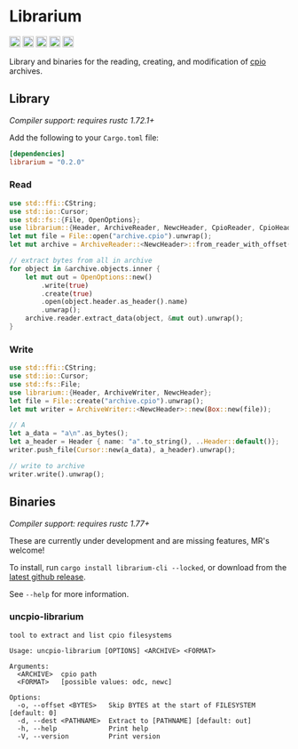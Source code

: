 Librarium
===========

[<img alt="github" src="https://img.shields.io/badge/github-wcampbell0x2a/librarium-8da0cb?style=for-the-badge&labelColor=555555&logo=github" height="20">](https://github.com/wcampbell0x2a/librarium)
[<img alt="crates.io" src="https://img.shields.io/crates/v/librarium.svg?style=for-the-badge&color=fc8d62&logo=rust" height="20">](https://crates.io/crates/librarium)
[<img alt="docs.rs" src="https://img.shields.io/badge/docs.rs-librarium-66c2a5?style=for-the-badge&labelColor=555555&logo=docs.rs" height="20">](https://docs.rs/librarium)
[<img alt="build status" src="https://img.shields.io/github/actions/workflow/status/wcampbell0x2a/librarium/main.yml?branch=master&style=for-the-badge" height="20">](https://github.com/wcampbell0x2a/librarium/actions?query=branch%3Amaster)
[<img alt="Codecov" src="https://img.shields.io/codecov/c/github/wcampbell0x2a/librarium?style=for-the-badge" height="20">](https://app.codecov.io/gh/wcampbell0x2a/librarium)

Library and binaries for the reading, creating, and modification of [cpio](https://en.wikipedia.org/wiki/Cpio) archives.

## Library
*Compiler support: requires rustc 1.72.1+*

Add the following to your `Cargo.toml` file:
```toml
[dependencies]
librarium = "0.2.0"
```

### Read
```rust
use std::ffi::CString;
use std::io::Cursor;
use std::fs::{File, OpenOptions};
use librarium::{Header, ArchiveReader, NewcHeader, CpioReader, CpioHeader};
let mut file = File::open("archive.cpio").unwrap();
let mut archive = ArchiveReader::<NewcHeader>::from_reader_with_offset(&mut file, 0).unwrap();

// extract bytes from all in archive
for object in &archive.objects.inner {
    let mut out = OpenOptions::new()
        .write(true)
        .create(true)
        .open(object.header.as_header().name)
        .unwrap();
    archive.reader.extract_data(object, &mut out).unwrap();
}
```

### Write
```rust
use std::ffi::CString;
use std::io::Cursor;
use std::fs::File;
use librarium::{Header, ArchiveWriter, NewcHeader};
let file = File::create("archive.cpio").unwrap();
let mut writer = ArchiveWriter::<NewcHeader>::new(Box::new(file));

// A
let a_data = "a\n".as_bytes();
let a_header = Header { name: "a".to_string(), ..Header::default()};
writer.push_file(Cursor::new(a_data), a_header).unwrap();

// write to archive
writer.write().unwrap();
```

## Binaries
*Compiler support: requires rustc 1.77+*

These are currently under development and are missing features, MR's welcome!

To install, run `cargo install librarium-cli --locked`, or download from the
[latest github release](https://github.com/wcampbell0x2a/librarium/releases/latest).

See ``--help`` for more information.

### uncpio-librarium
```text
tool to extract and list cpio filesystems

Usage: uncpio-librarium [OPTIONS] <ARCHIVE> <FORMAT>

Arguments:
  <ARCHIVE>  cpio path
  <FORMAT>   [possible values: odc, newc]

Options:
  -o, --offset <BYTES>   Skip BYTES at the start of FILESYSTEM [default: 0]
  -d, --dest <PATHNAME>  Extract to [PATHNAME] [default: out]
  -h, --help             Print help
  -V, --version          Print version
```

